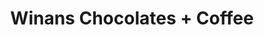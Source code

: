 ---
title: "Winans Chocolates + Coffee"
url: /columbus/winans-chocolates-coffee-south-high-street/
shop: chocolate
---